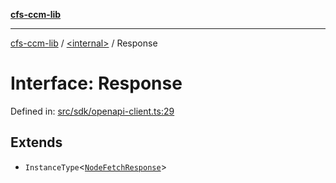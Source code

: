 [**cfs-ccm-lib**](../../README.md)

***

[cfs-ccm-lib](../../README.md) / [\<internal\>](../README.md) / Response

# Interface: Response

Defined in: [src/sdk/openapi-client.ts:29](#)

## Extends

- `InstanceType`\<[`NodeFetchResponse`](../type-aliases/NodeFetchResponse.md)\>
